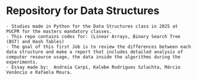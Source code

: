 # Repository for Data Structures 
    - Studies made in Python for the Data Structures class in 2025 at PUCPR for the masters mandatory classes.
    - This repo contains codes for: (Linear Arrays, Binary Search Tree (BST) and Hash Tables)
    - The goal of this first Job is to review the differences between each data structure and make a report that includes detailed analysis of computer resource usage, the data inside the algorithms during the experiments.
    - Essay made by:  Andreia Carpi, Kalebe Rodrigues Szlachta, Márcio Venâncio e Rafaela Moura.
    